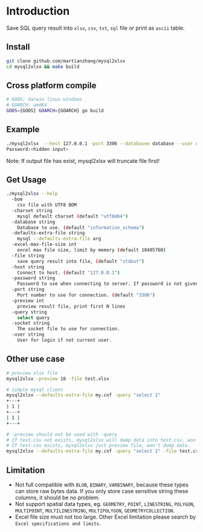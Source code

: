 # Introduction

Save SQL query result into `xlsx`, `csv`, `txt`, `sql` file or print as `ascii` table.

## Install

```bash
git clone github.com/martianzhang/mysql2xlsx
cd mysql2xlsx && make build
```

## Cross platform compile

```bash
# GOOS: darwin linux windows
# GOARCH: amd64
GOOS={GOOS} GOARCH={GOARCH} go build
```

## Example

```bash
./mysql2xlsx  --host 127.0.0.1 -port 3306 --databasee database --user root --file result.xlsx --query "select * from tbl"
Password:<hidden input>
```

Note: If output file has exist, mysql2xlsx will truncate file first!

## Get Usage

```bash
./mysql2xlsx --help
  -bom
    csv file with UTF8 BOM
  -charset string
    mysql default charset (default "utf8mb4")
  -database string
    Database to use. (default "information_schema")
  -defaults-extra-file string
    mysql --defaults-extra-file arg
  -excel-max-file-size int
    excel max file size, limit by memory (default 10485760)
  -file string
    save query result into file, (default "stdout")
  -host string
    Connect to host. (default "127.0.0.1")
  -password string
    Password to use when connecting to server. If password is not given it will read from tty.
  -port string
    Port number to use for connection. (default "3306")
  -preview int
    preview result file, print first N lines
  -query string
    select query
  -socket string
    The socket file to use for connection.
  -user string
    User for login if not current user.
```

## Other use case

```bash
# preview xlsx file
mysql2xlsx -preview 10 -file test.xlsx
```

```bash
# simple mysql client
mysql2xlsx --defaults-extra-file my.cnf -query "select 1"
+---+
| 1 |
+---+
| 1 |
+---+
```

```bash
# -preview should not be used with -query
# If test.csv not exists, mysql2xlsx will dump data into test.csv, won't preview file.
# If test.csv exists, mysql2xlsx just preview file, won't dump data.
mysql2xlsx --defaults-extra-file my.cnf -query "select 1" -file test.csv --preview 1
```

## Limitation

* Not full compatible with `BLOB`, `BINARY`, `VARBINARY`, because these types can store raw bytes data. If you only store case sensitive string these columns, it should be no problem.
* Not support spatial data types, eg. `GEOMETRY`, `POINT`, `LINESTRING`, `POLYGON`, `MULTIPOINT`, `MULTILINESTRING`, `MULTIPOLYGON`, `GEOMETRYCOLLECTION`.
* Excel file size must not too large. Other Excel limitation please search by `Excel specifications and limits`.
